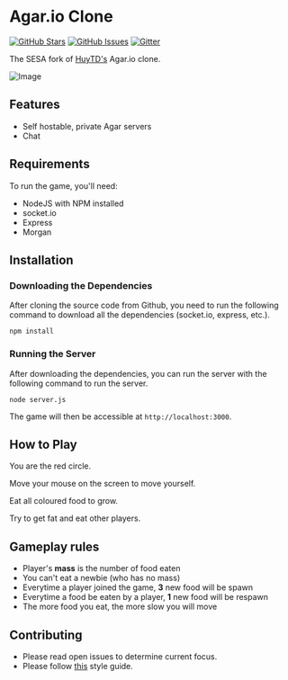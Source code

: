 Agar.io Clone
=============

[![GitHub Stars](https://img.shields.io/github/stars/huytd/agar.io-clone.svg)](https://github.com/huytd/agar.io-clone/stargazers)
[![GitHub Issues](https://img.shields.io/github/issues/huytd/agar.io-clone.svg)](https://github.com/huytd/agar.io-clone/issues)
[![Gitter](https://badges.gitter.im/Join%20Chat.svg)](https://gitter.im/huytd/agar.io-clone?utm_source=badge&utm_medium=badge&utm_campaign=pr-badge&utm_content=badge)

The SESA fork of [HuyTD's](https://github.com/huytd/agar.io-clone) Agar.io clone.

![Image](http://i.imgur.com/igXo4xh.jpg)

## Features
- Self hostable, private Agar servers
- Chat

## Requirements
To run the game, you'll need: 
- NodeJS with NPM installed
- socket.io 
- Express
- Morgan

## Installation

### Downloading the Dependencies
After cloning the source code from Github, you need to run the following command to download all the dependencies (socket.io, express, etc.).

```
npm install
```

### Running the Server

After downloading the dependencies, you can run the server with the following command to run the server.

```
node server.js
```

The game will then be accessible at `http://localhost:3000`.

## How to Play

You are the red circle.

Move your mouse on the screen to move yourself.

Eat all coloured food to grow.

Try to get fat and eat other players.

## Gameplay rules
- Player's **mass** is the number of food eaten
- You can't eat a newbie (who has no mass)
- Everytime a player joined the game, **3** new food will be spawn
- Everytime a food be eaten by a player, **1** new food will be respawn
- The more food you eat, the more slow you will move

## Contributing

- Please read open issues to determine current focus.
- Please follow [this](https://github.com/airbnb/javascript/tree/master/es5) style guide.
